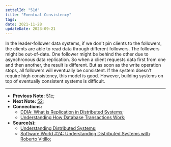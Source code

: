 ```yaml
---
zettelId: "51d"
title: "Eventual Consistency"
tags:
date: 2021-11-28
updateDate: 2023-09-21
---
```


In the leader-follower data systems, if we don't pin clients to the followers, the clients are able to read data through different followers. The followers might be out-of-date. One follower might be behind the other due to asynchronous data replication. So when a client requests data first from one and then another, the result is different. But as soon as the write operation stops, all followers will eventually be consistent. If the system doesn't require high consistency, this model is good. However, building systems on top of eventually consistent systems is difficult.

---

- **Previous Note:** [51c](/notes/51c/);
- **Next Note:** [52](/notes/52/);
- **Connections:**
  - [DDIA: What is Replication in Distributed Systems](/books/data-replication-in-distributed-systems);
  - [Understanding How Database Transactions Work](/books/understanding-how-database-transactions-work);
- **Source(s):**
  - [Understanding Distributed Systems](https://understandingdistributed.systems/);
  - [Software World #24: Understanding Distributed Systems with Roberto Vitillo](https://mediations.candost.blog/p/24-understanding-distributed-systems);
